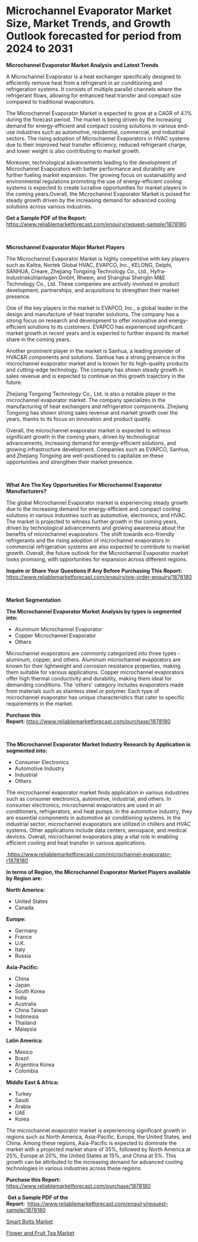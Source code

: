 <p><h1>Microchannel Evaporator Market Size, Market Trends, and Growth Outlook forecasted for period from 2024 to 2031</h1></p><p><strong>Microchannel Evaporator Market Analysis and Latest Trends</strong></p>
<p><p>A Microchannel Evaporator is a heat exchanger specifically designed to efficiently remove heat from a refrigerant in air conditioning and refrigeration systems. It consists of multiple parallel channels where the refrigerant flows, allowing for enhanced heat transfer and compact size compared to traditional evaporators.</p><p>The Microchannel Evaporator Market is expected to grow at a CAGR of 4.1% during the forecast period. The market is being driven by the increasing demand for energy-efficient and compact cooling solutions in various end-use industries such as automotive, residential, commercial, and industrial sectors. The rising adoption of Microchannel Evaporators in HVAC systems due to their improved heat transfer efficiency, reduced refrigerant charge, and lower weight is also contributing to market growth.</p><p>Moreover, technological advancements leading to the development of Microchannel Evaporators with better performance and durability are further fueling market expansion. The growing focus on sustainability and environmental regulations promoting the use of energy-efficient cooling systems is expected to create lucrative opportunities for market players in the coming years.Overall, the Microchannel Evaporator Market is poised for steady growth driven by the increasing demand for advanced cooling solutions across various industries.</p></p>
<p><strong>Get a Sample PDF of the Report:&nbsp;</strong> <a href="https://www.reliablemarketforecast.com/enquiry/request-sample/1878180">https://www.reliablemarketforecast.com/enquiry/request-sample/1878180</a></p>
<p>&nbsp;</p>
<p><strong>Microchannel Evaporator Major Market Players</strong></p>
<p><p>The Microchannel Evaporator Market is highly competitive with key players such as Kaltra, Nortek Global HVAC, EVAPCO, Inc., KELONG, Delphi, SANHUA, Creare, Zhejiang Tongxing Technology Co., Ltd., Hyfra-Industriekühlanlagen GmbH, Rheem, and Shanghai Shenglin M&E Technology Co., Ltd. These companies are actively involved in product development, partnerships, and acquisitions to strengthen their market presence.</p><p>One of the key players in the market is EVAPCO, Inc., a global leader in the design and manufacture of heat transfer solutions. The company has a strong focus on research and development to offer innovative and energy-efficient solutions to its customers. EVAPCO has experienced significant market growth in recent years and is expected to further expand its market share in the coming years.</p><p>Another prominent player in the market is Sanhua, a leading provider of HVAC&R components and solutions. Sanhua has a strong presence in the microchannel evaporator market and is known for its high-quality products and cutting-edge technology. The company has shown steady growth in sales revenue and is expected to continue on this growth trajectory in the future.</p><p>Zhejiang Tongxing Technology Co., Ltd. is also a notable player in the microchannel evaporator market. The company specializes in the manufacturing of heat exchangers and refrigeration components. Zhejiang Tongxing has shown strong sales revenue and market growth over the years, thanks to its focus on innovation and product quality.</p><p>Overall, the microchannel evaporator market is expected to witness significant growth in the coming years, driven by technological advancements, increasing demand for energy-efficient solutions, and growing infrastructure development. Companies such as EVAPCO, Sanhua, and Zhejiang Tongxing are well-positioned to capitalize on these opportunities and strengthen their market presence.</p></p>
<p>&nbsp;</p>
<p><strong>What Are The Key Opportunities For Microchannel Evaporator Manufacturers?</strong></p>
<p><p>The global Microchannel Evaporator market is experiencing steady growth due to the increasing demand for energy-efficient and compact cooling solutions in various industries such as automotive, electronics, and HVAC. The market is projected to witness further growth in the coming years, driven by technological advancements and growing awareness about the benefits of microchannel evaporators. The shift towards eco-friendly refrigerants and the rising adoption of microchannel evaporators in commercial refrigeration systems are also expected to contribute to market growth. Overall, the future outlook for the Microchannel Evaporator market looks promising, with opportunities for expansion across different regions.</p></p>
<p><strong>Inquire or Share Your Questions If Any Before Purchasing This Report:</strong> <a href="https://www.reliablemarketforecast.com/enquiry/pre-order-enquiry/1878180">https://www.reliablemarketforecast.com/enquiry/pre-order-enquiry/1878180</a></p>
<p>&nbsp;</p>
<p><strong>Market Segmentation</strong></p>
<p><strong>The Microchannel Evaporator Market Analysis by types is segmented into:</strong></p>
<p><ul><li>Aluminum Microchannel Evaporator</li><li>Copper Microchannel Evaporator</li><li>Others</li></ul></p>
<p><p>Microchannel evaporators are commonly categorized into three types - aluminum, copper, and others. Aluminum microchannel evaporators are known for their lightweight and corrosion resistance properties, making them suitable for various applications. Copper microchannel evaporators offer high thermal conductivity and durability, making them ideal for demanding conditions. The 'others' category includes evaporators made from materials such as stainless steel or polymer. Each type of microchannel evaporator has unique characteristics that cater to specific requirements in the market.</p></p>
<p><strong>Purchase this Report:&nbsp;</strong><a href="https://www.reliablemarketforecast.com/purchase/1878180">https://www.reliablemarketforecast.com/purchase/1878180</a></p>
<p>&nbsp;</p>
<p><strong>The Microchannel Evaporator Market Industry Research by Application is segmented into:</strong></p>
<p><ul><li>Consumer Electronics</li><li>Automotive Industry</li><li>Industrial</li><li>Others</li></ul></p>
<p><p>The microchannel evaporator market finds application in various industries such as consumer electronics, automotive, industrial, and others. In consumer electronics, microchannel evaporators are used in air conditioners, refrigerators, and heat pumps. In the automotive industry, they are essential components in automotive air conditioning systems. In the industrial sector, microchannel evaporators are utilized in chillers and HVAC systems. Other applications include data centers, aerospace, and medical devices. Overall, microchannel evaporators play a vital role in enabling efficient cooling and heat transfer in various applications.</p></p>
<p><a href="https://www.reliablemarketforecast.com/microchannel-evaporator-r1878180">&nbsp;https://www.reliablemarketforecast.com/microchannel-evaporator-r1878180</a></p>
<p><strong>In terms of Region, the Microchannel Evaporator Market Players available by Region are:</strong></p>
<p>
    <p> <strong> North America: </strong>
        <ul>
            <li>United States</li>
            <li>Canada</li>
        </ul>
        </p> 
    <p> <strong> Europe: </strong>
        <ul>
            <li>Germany</li>
            <li>France</li>
            <li>U.K.</li>
            <li>Italy</li>
            <li>Russia</li>
        </ul>
        </p> 
    <p> <strong> Asia-Pacific: </strong>
        <ul>
            <li>China</li>
            <li>Japan</li>
            <li>South Korea</li>
            <li>India</li>
            <li>Australia</li>
            <li>China Taiwan</li>
            <li>Indonesia</li>
            <li>Thailand</li>
            <li>Malaysia</li>
        </ul>
        </p> 
    <p> <strong> Latin America: </strong>
        <ul>
            <li>Mexico</li>
            <li>Brazil</li>
            <li>Argentina Korea</li>
            <li>Colombia</li>
        </ul>
        </p> 
    <p> <strong> Middle East & Africa: </strong>
        <ul>
            <li>Turkey</li>
            <li>Saudi</li>
            <li>Arabia</li>
            <li>UAE</li>
            <li>Korea</li>
        </ul>
    </p>
    </p>
<p><p>The microchannel evaporator market is experiencing significant growth in regions such as North America, Asia-Pacific, Europe, the United States, and China. Among these regions, Asia-Pacific is expected to dominate the market with a projected market share of 35%, followed by North America at 25%, Europe at 20%, the United States at 15%, and China at 5%. This growth can be attributed to the increasing demand for advanced cooling technologies in various industries across these regions.</p></p>
<p><strong>Purchase this Report: </strong><a href="https://www.reliablemarketforecast.com/purchase/1878180">https://www.reliablemarketforecast.com/purchase/1878180</a></p>
<p>&nbsp;<strong>Get a Sample PDF of the Report:&nbsp;&nbsp;</strong><a href="https://www.reliablemarketforecast.com/enquiry/request-sample/1878180">https://www.reliablemarketforecast.com/enquiry/request-sample/1878180</a></p>
<p><strong></strong></p>
<p><p><a href="https://view.publitas.com/reportprime-1/global-smart-bolts-market-sector-types-applications-market-player-strategies-regional-growth-insights-and-future-projections-2024-2031/">Smart Bolts Market</a></p><p><a href="https://github.com/faisalayoob601/Market-Research-Report-List-1/blob/main/flower-and-fruit-tea-market.md">Flower and Fruit Tea Market</a></p></p>